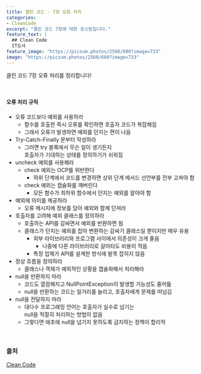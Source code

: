 ```yaml
---
title: 클린 코드 - 7장 오류 처리
categories:
- CleanCode
excerpt: "클린 코드 7장에 대한 포스팅입니다."
feature_text: |
  ## Clean Code
  IT도서
feature_image: "https://picsum.photos/2560/600?image=733"
image: "https://picsum.photos/2560/600?image=733"
---
```

클린 코드 7장 오류 처리를 정리합니다!

<br>

#### 오류 처리 규칙
- 오류 코드보다 예외를 사용하라
	- 함수를 호출한 즉시 오류를 확인하면 호출자 코드가 복잡해짐
	- 그래서 오류가 발생하면 예외를 던지는 편이 나음
- Try-Catch-Finally 문부터 작성하라
	- 그러면 try 블록에서 무슨 일이 생기든지<br>호출자가 기대하는 상태를 정의하기가 쉬워짐
- uncheck 예외를 사용해라
	- check 예외는 OCP를 위반한다
		- 하위 단계에서 코드를 변경하면 상위 단계 메서드 선언부를 전부 고쳐야 함
	- check 예외는 캡슐화를 깨버린다
		- 모든 함수가 최하위 함수에서 던지는 예외를 알아야 함
- 예외에 의미를 제공하라
	- 오류 메시지에 정보를 담아 예외와 함께 던져라
- 호출자를 고려해 예외 클래스를 정의하라
	- 호출하는 API를 감싸면서 예외를 반환하면 됨
	- 클래스가 던지는 예외를 잡아 변환하는 감싸기 클래스일 뿐이지만 매우 유용
		- 외부 라이브러리와 프로그램 사이에서 의존성이 크게 줄음
			- 나중에 다른 라이브러리로 갈아타도 비용이 적음
		- 특정 업체가 API를 설계한 방식에 발목 잡히지 않음
- 정상 흐름을 정의하라
	- 클래스나 객체가 예외적인 상황을 캡슐화해서 처리해라
- null을 반환하지 마라
	- 코드도 깔끔해지고 NullPointException이 발생할 가능성도 줄어듦
	- null을 반환하는 코드는 일거리를 늘리고, 호출자에게 문제를 떠넘김
- null을 전달하지 마라
	- 대다수 프로그래밍 언어는 호출자가 실수로 넘기는<br>null을 적절히 처리하는 방법이 없음
	- 그렇다면 애초에 null을 넘기지 못하도록 금지하는 정책이 합리적

<br>

### 출처
[Clean Code](https://book.naver.com/bookdb/book_detail.nhn?bid=7390287) 
